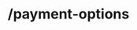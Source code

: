 ---
title: /payment-options
position_number: 1
type: post
description: Retreive all available payment options for given country, currency and amount parameters. Your merchant must be properly configured in order to retreive the payment options.

content_markdown: |-
  #### Direct API payment options endpoint

  {: .info }
  https://api.{env}.kibramoa.net/payment-options

  Use this endpoint to initiate a payment session and retreive all the payment options available.

  The response will return the sessionId and an array, with the different payment options found for your merchant. 

  All the relevant data to display the payment option itself will be provided on the paymentOptions array, each one contain all the required extraData or bankIds to be rendered on yout app.
  
  {: .info }
  Keep in mind that some payment options must require end-users to select things, such bank list or build a form in order to get the extra data.

  Request parameters:

  | Field   | Type   | Description                        |
  | ------- | ------ | ---------------------------------- |
  | *country | string(2) | Country code ISO alpha 2. |
  | *currency | string(3) | Currency code ISO alpha 3. |
  | *amount | decimal | Decimal amount. For fiat must be 2 digits length. Crypto currencies allow 8 digits max. |
  | *language | string(2) | Language code ISO alpha 2. Values: 'EN', 'ES', 'PT', 'IN'. |
  | *redirectUrl | string | Merchant page to be redirected after the payout. |
  | *customer | object | Customer object with end user details, refer to Useful Data section for more information. |
  | merchantReference | string(36) | Merchant generated id for the transaction, if not provided Kibramoa will auto generate one. |
  | paymentReference | string(36) | Payment reference id, optional for merchant transaction trace purporses |
  | description | string(255) | Description text for the payout. |
  | userId | string(255) | User id generated by the merchant system. |
  | extra | string(255) | Optional payload for help merchant to track this payout. |
  | tax | string | Percentage tax, only for informational purporses, it is not applied to end amount. |
  | shippingAddress | object | Allow to add a different shipping address, otherwise Customer address object is used. Refer to Useful Data section for more information. |
  | orderDetails | array | Optional, it allow merchants to indicate productd details, like quantity, dimesions, description etc. Refer to Useful Data section for more information. |

  {: .info }
  **Note**: The `Content-Type` header should be set to `application/json` along with the merchant API key


  Success response have the following schema:
  
  {: .warning }
  **Note:** Session expires after 30 min, only 1 payment is allowed for each session.

  | Field   | Type   | Description                        |
  | ------- | ------ | ---------------------------------- |
  | sessionId | string | Unique session Id generated for this payment. | 
  | paymentOptions | array | Array of payment options available. | 
  | paymentOptions.name | string | Name of the payment option. | 
  | paymentOptions.paymentOptionId | string | Id of the payment option. | 
  | paymentOptions.logo | string | Payment option logo url. | 
  | paymentOptions.extraData | array | Array that represent a set of input fields to be filled by end-user. Refer to Useful Data section for futher details. | 
  | paymentOptions.banks | array | Array with bank ids and bank names that end-user must select. Refer to Useful Data section for futher details. | 


right_code_blocks:
  - code_block: |1-
     {
      "country": "BR",
      "currency": "BRL",
      "amount": 130.00,
      "redirectUrl": "https://merchant.io/where-to-go",
      "language": "ES",
      "customer": {
        "name": "John Doe",
        "email": "john@email.test",
        "phone": "+34666999666",
        "userDevice": "MOBILE",
        "userAgent": "Mozilla/5.0 (X11; Linux x86_64) AppleWebKit/537.36 (KHTML, like Gecko) Chrome/51.0.2704.103 Safari/537.36",
        "ip": "84.232.140.77",
        "address": {
          "street": "32 Windsor Gardens",
          "streetNumber": "24",
          "country": "GB",
          "zipCode": "W9 3RG",
          "city": "London",
          "state": "Great London."
        },
        "identify": {
          "number": "36570630563",
          "type": "BRA_CPF"
        }
      },
      "merchantReference": "mx-000000001",
      "paymentReference": "Invoice ABC123",
      "userId": "Merch_User_123",
      "extra1": "extraData001",
      "extra2": "extraData002",
      "extra3": "extraData003",
      "tax": "21%",
      "shippingAddress": {
        "street": "32 Windsor Gardens",
        "streetNumber": "24",
        "country": "GB",
        "zipCode": "W9 3RG",
        "city": "London",
        "state": "Great London."
      },
      "orderDetails": [
        {
          "productName": "shirt-1233474",
          "quantity": 1,
          "dimensions": "85x51",
          "description": "Blue sports t-shirt "
        }
      ]
     }
    title: Request
    language: json
  - code_block: |2-
      {
        "sessionId": "c3ee84b7-6ef7-4541-a2c7-5881fe86bb30",
        "paymentOptions": [
          {
            "paymentOptionId": "4fb6f4dfab76be51616d18e1f679409cc1d0711dc29399676a7c0fe52ad7d585462e19a1f95f8bff5c3583352c220bd43cca3ca6f04d2be17fbb20ee659fe797eb35395d8b9760faa477e4006fe8e00383eb26572a6a40467acf7503f5ba9f8344eeededf2765b2323",
            "name": "Bank Transfer",
            "logo": null,
            "extraData": [],
            "banks": [
              {
                "id": "8326",
                "name": "Bradesco",
                "logo": null
              },
              {
                "id": "8338",
                "name": "Banco Itau",
                "logo": null
              },
              {
                "id": "8339",
                "name": "Banco do Brasil",
                "logo": null
              }
            ]
          },
          ...
          {
            "paymentOptionId": "4fb6f4dfab76be51616d18e1f679409cc1d0711d91cc9a613f235ab52a84808f472e19adaa0a8ba75d3583352c2c038035c632abaf127fb67fbb20ee659fe797eb35395d8b9760faa477e4006fe8e00383eb26572a6a40467acf7503f5ba9f8344eeededf2765b2323",
            "name": "PIX",
            "logo": "https://kibramoa-dev.s3.eu-west-1.amazonaws.com/payment-options/79a14f6d-b026-44cf-a829-07900884ff0d/pix-1661669301772-400px.png",
            "extraData": [],
            "banks": []
          }
        ]
      }
    title: Response
    language: json
  - code_block: |3-    
       {
        "statusCode": 400,
        "message": [
          "The merchant reference needs to unique."
        ]
       }
    title: Error 400
    language: json
   
---